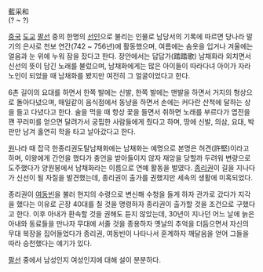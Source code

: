 藍采和  
(? ~ ?)

[중국](%EC%A4%91%EA%B5%AD.md) [도교](%EB%8F%84%EA%B5%90.md)
[팔선](%ED%8C%94%EC%84%A0.md) 중의 한명의 [선인](%EC%84%A0%EC%9D%B8.md)으로 불리는 인물로
남당서의 기록에 따르면 당나라 말기의 은사로 천보 연간(742 ~ 756년)에 활동했으며, 여름에는 솜옷을 입거나 겨울에는 얼음과 눈 위에
누워 잠을 잤다고 한다. 장안에서는 답답가(踏踏歌) 남채화라 외치면서 신선의 뜻이 담긴 노래를 불렀으며, 남채화에게는 많은 아이들이 따라다녀
아이가 자라 노인이 되었을 때 남채화를 봤지만 여전히 그 얼굴이었다고 한다.

6촌 길이의 요대를 하면서 한쪽 발에는 신발, 한쪽 발에는 맨발을 하면서 거지의 형상으로 돌아다녔으며, 매일같이 음식점에서 동냥을 하면서
손에는 커다란 산척에 달하는 상을 들고 다녔다고 한다. 술을 먹을 때 항상 꽃을 들면서 취하면 노래를 부르다가 엽전을 꽨 꾸러미를 얻으면
달려가서 궁핍한 사람들에게 줬다고 하며, 땅에 신발, 의삼, 요대, 박판만 남겨 홀연히 학을 타고 날아갔다고 한다.  

[원](%EC%9B%90.md)나라 때 잡극 한종리권도탈남채화에는 남채화는 예명으로 본명은 허견(許堅)이라고 하며, 이왕에게 간언을
했다가 충언을 받아들이지 않자 재앙을 당할까 두려워 변량으로 도주했다가 양원붕에서 남채화라는 이름으로 연예 활동을 벌였다.
[종리권](%EC%A2%85%EB%A6%AC%EA%B6%8C.md)이 길을 지나다가 신선이 될 자질을 발견했는데, 종리권이 출가를
권했지만 세속의 생활에 미혹되었다.

종리권이 [여동빈](%EC%97%AC%EB%8F%99%EB%B9%88.md)을 불러 현지의 수령으로 변신해 수청을 들게 하자 관가로
갔다가 지각을 했다는 이유로 곤장 40대를 칠 것을 명령하자 종리권이 출가할 것을 조건으로 구했다고 한다. 이후 아내가 환속할 것을 권해도
듣지 않았는데, 30년이 지나던 어느 날에 늙은 아내와 동료들을 만나자 무대에 서줄 것을 종용하자 옛날의 추억을 더듬으면서 자신의 무대
복장을 집어들었다가 종리권, 여동빈이 나타나서 훈계하자 깨달음을 얻어 그들을 따라 승천했다는 얘기가 있다.

[팔선](%ED%8C%94%EC%84%A0.md) 중에서 남성인지 여성인지에 대해 설이 분분하다.

